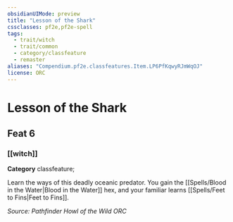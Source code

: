 ```yaml
---
obsidianUIMode: preview
title: "Lesson of the Shark"
cssclasses: pf2e,pf2e-spell
tags:
  - trait/witch
  - trait/common
  - category/classfeature
  - remaster
aliases: "Compendium.pf2e.classfeatures.Item.LP6PfKqwyRJmWqOJ"
license: ORC
---
```

# Lesson of the Shark
## Feat 6
### [[witch]]

**Category** classfeature; 




Learn the ways of this deadly oceanic predator. You gain the [[Spells/Blood in the Water|Blood in the Water]] hex, and your familiar learns [[Spells/Feet to Fins|Feet to Fins]].

*Source: Pathfinder Howl of the Wild*
*ORC*